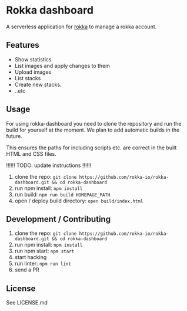 # Rokka dashboard

A serverless application for [rokka](https://rokka.io) to manage a rokka account.

## Features

- Show statistics
- List images and apply changes to them
- Upload images
- List stacks
- Create new stacks.
- ..etc

## Usage

For using rokka-dashboard you need to clone the repository and run the build for yourself at the moment.
We plan to add automatic builds in the future.

This ensures the paths for including scripts etc. are correct in the built HTML and CSS files.

!!!!!! TODO: update instructions !!!!!!

1. clone the repo: `git clone https://github.com/rokka-io/rokka-dashboard.git && cd rokka-dashboard`
2. run npm install: `npm install`
3. run build: `npm run build HOMEPAGE_PATH`
4. open / deploy build directory: `open build/index.html`

## Development / Contributing

1. clone the repo: `git clone https://github.com/rokka-io/rokka-dashboard.git && cd rokka-dashboard`
2. run npm install: `npm install`
3. run npm start: `npm start`
4. start hacking
5. run linter: `npm run lint`
6. send a PR

## License

See LICENSE.md
